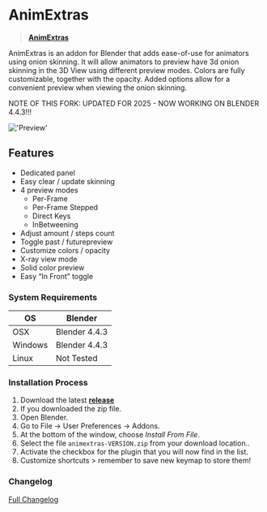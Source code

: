 # AnimExtras

><b>[AnimExtras](https://github.com/iBrushC/animextras)</b>

AnimExtras is an addon for Blender that adds ease-of-use for animators using onion skinning. It will allow animators to preview have 3d onion skinning in the 3D View using different preview modes. Colors are fully customizable, together with the opacity. Added options allow for a convenient preview when viewing the onion skinning.

NOTE OF THIS FORK: UPDATED FOR 2025 - NOW WORKING ON BLENDER 4.4.3!!!

!['Preview'](https://raw.githubusercontent.com/wiki/schroef/animextras/images/anmx-v112.jpg?2021-04-21.2)

## Features

* Dedicated panel
* Easy clear / update skinning
* 4 preview modes
  * Per-Frame
  * Per-Frame Stepped
  * Direct Keys
  * InBetweening
* Adjust amount / steps count
* Toggle past / futurepreview
* Customize colors / opacity
* X-ray view mode
* Solid color preview
* Easy “In Front” toggle

### System Requirements

| **OS** | **Blender** |
| ------------- | ------------- |
| OSX | Blender 4.4.3 |
| Windows | Blender 4.4.3 |
| Linux | Not Tested |

<!-- ### Blender 2.80 | Pre-release
Try this pre-release branch for Blender 2.80: [bl280_dev](https://github.com/PATH-TO-PRE-LEASE) -->

### Installation Process

1. Download the latest <b>[release](https://github.com/iBrushC/animextras/releases/)</b>
2. If you downloaded the zip file.
3. Open Blender.
4. Go to File -> User Preferences -> Addons.
5. At the bottom of the window, choose *Install From File*.
6. Select the file `animextras-VERSION.zip` from your download location..
7. Activate the checkbox for the plugin that you will now find in the list.
8. Customize shortcuts > remember to save new keymap to store them!

### Changelog

[Full Changelog](CHANGELOG.md)
